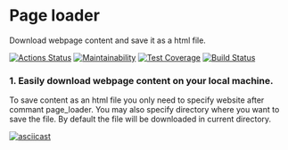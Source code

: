 # Page loader

Download webpage content and save it as a html file.

[![Actions Status](https://github.com/mistermikebell/python-project-lvl3/workflows/hexlet-check/badge.svg)](https://github.com/mistermikebell/python-project-lvl3/actions) [![Maintainability](https://api.codeclimate.com/v1/badges/a745aef55152847748c4/maintainability)](https://codeclimate.com/github/mistermikebell/python-project-lvl3/maintainability) [![Test Coverage](https://api.codeclimate.com/v1/badges/a745aef55152847748c4/test_coverage)](https://codeclimate.com/github/mistermikebell/python-project-lvl3/test_coverage) [![Build Status](https://travis-ci.com/mistermikebell/python-project-lvl3.svg?branch=main)](https://travis-ci.com/mistermikebell/python-project-lvl3)


### 1. Easily download webpage content on your local machine.
To save content as an html file you only need to specify website after commant page_loader. You may also specify directory where you want to save the file. By default the file will be downloaded in current directory.

[![asciicast](https://asciinema.org/a/ahZmTuZWX4XuNw8teubwlTagw.svg)](https://asciinema.org/a/ahZmTuZWX4XuNw8teubwlTagw)

